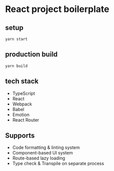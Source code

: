 # React project boilerplate

## setup

`yarn start`

## production build

`yarn build`

## tech stack

- TypeScript
- React
- Webpack
- Babel
- Emotion
- React Router

## Supports

- Code formatting & linting system
- Component-based UI system
- Route-based lazy loading
- Type check & Transpile on separate process
